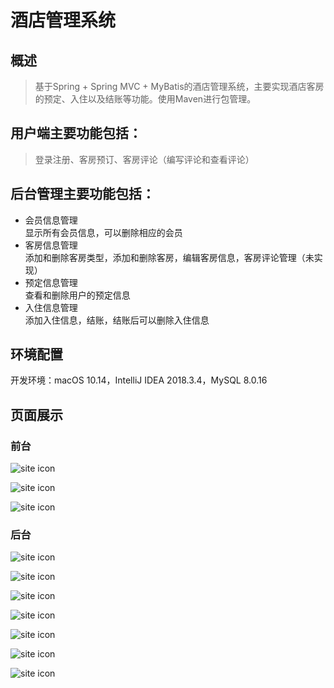 # 酒店管理系统
## 概述
>基于Spring + Spring MVC + MyBatis的酒店管理系统，主要实现酒店客房的预定、入住以及结账等功能。使用Maven进行包管理。
## 用户端主要功能包括：
>登录注册、客房预订、客房评论（编写评论和查看评论）
## 后台管理主要功能包括：
* 会员信息管理<br>
显示所有会员信息，可以删除相应的会员<br>
* 客房信息管理<br>
添加和删除客房类型，添加和删除客房，编辑客房信息，客房评论管理（未实现）<br>
* 预定信息管理<br>
查看和删除用户的预定信息<br>
* 入住信息管理<br>
添加入住信息，结账，结账后可以删除入住信息<br>
## 环境配置
开发环境：macOS 10.14，IntelliJ IDEA 2018.3.4，MySQL 8.0.16
## 页面展示
### 前台
![site icon](https://github.com/OctopusGe/hotel-management-system/blob/master/preview/user_main.png)      

![site icon](https://github.com/OctopusGe/hotel-management-system/blob/master/preview/room-detail.png)
       
![site icon](https://github.com/OctopusGe/hotel-management-system/blob/master/preview/comment-list.png)     
### 后台      
![site icon](https://github.com/OctopusGe/hotel-management-system/blob/master/preview/admin-login.png)   
      
![site icon](https://github.com/OctopusGe/hotel-management-system/blob/master/preview/user-managenment.png)
        
![site icon](https://github.com/OctopusGe/hotel-management-system/blob/master/preview/room-management.png)    
        
![site icon](https://github.com/OctopusGe/hotel-management-system/blob/master/preview/add-room.png)
            
![site icon](https://github.com/OctopusGe/hotel-management-system/blob/master/preview/add-roomtype.png)
     
![site icon](https://github.com/OctopusGe/hotel-management-system/blob/master/preview/reserve-management.png)
       
![site icon](https://github.com/OctopusGe/hotel-management-system/blob/master/preview/ruzhu-management.png)
